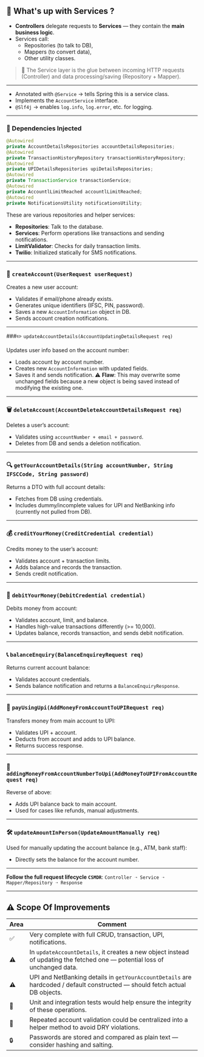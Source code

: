 ## 🤔 What's up with Services ?

* **Controllers** delegate requests to **Services** — they contain the **main business logic**.
* Services call:
  * Repositories (to talk to DB),
  * Mappers (to convert data),
  * Other utility classes.
> 📌 The Service layer is the glue between incoming HTTP requests (Controller) and data processing/saving (Repository + Mapper).
---
* Annotated with `@Service` → tells Spring this is a service class.
* Implements the `AccountService` interface.
* `@Slf4j` → enables `log.info`, `log.error`, etc. for logging.

---

### 🔗 Dependencies Injected

```java
@Autowired
private AccountDetailsRepositories accountDetailsRepositories;
@Autowired
private TransactionHistoryRepository transactionHistoryRepository;
@Autowired
private UPIDetailsRepositories upiDetailsRepositories;
@Autowired
private TransactionService transactionService;
@Autowired
private AccountlLimitReached accountlLimitReached;
@Autowired
private NotificationsUtility notificationsUtility;
```

These are various repositories and helper services:

* **Repositories**: Talk to the database.
* **Services**: Perform operations like transactions and sending notifications.
* **LimitValidator**: Checks for daily transaction limits.
* **Twilio**: Initialized statically for SMS notifications.

---

### 🔧 `createAccount(UserRequest userRequest)`

Creates a new user account:

* Validates if email/phone already exists.
* Generates unique identifiers (IFSC, PIN, password).
* Saves a new `AccountInformation` object in DB.
* Sends account creation notifications.

---

###✏️ `updateAccountDetails(AccountUpdatingDetailsRequest req)`

Updates user info based on the account number:

* Loads account by account number.
* Creates new `AccountInformation` with updated fields.
* Saves it and sends notification.
  ⚠️ **Flaw**: This may overwrite some unchanged fields because a new object is being saved instead of modifying the existing one.

---

### 🗑️ `deleteAccount(AccountDeleteAccountDetailsRequest req)`

Deletes a user’s account:

* Validates using `accountNumber + email + password`.
* Deletes from DB and sends a deletion notification.

---

### 🔍 `getYourAccountDetails(String accountNumber, String IFSCCode, String password)`

Returns a DTO with full account details:

* Fetches from DB using credentials.
* Includes dummy/incomplete values for UPI and NetBanking info (currently not pulled from DB).

---

### 💰 `creditYourMoney(CreditCredential credential)`

Credits money to the user’s account:

* Validates account + transaction limits.
* Adds balance and records the transaction.
* Sends credit notification.

---

### 💸 `debitYourMoney(DebitCredential credential)`

Debits money from account:

* Validates account, limit, and balance.
* Handles high-value transactions differently (>= 10,000).
* Updates balance, records transaction, and sends debit notification.

---

### 📞 `balanceEnquiry(BalanceEnquireyRequest req)`

Returns current account balance:

* Validates account credentials.
* Sends balance notification and returns a `BalanceEnquiryResponse`.

---

### 🔁 `payUsingUpi(AddMoneyFromAccountToUPIRequest req)`

Transfers money from main account to UPI:

* Validates UPI + account.
* Deducts from account and adds to UPI balance.
* Returns success response.

---

### 🔁 `addingMoneyFromAccountNumberToUpi(AddMoneyToUPIFromAccountRequest req)`

Reverse of above:

* Adds UPI balance back to main account.
* Used for cases like refunds, manual adjustments.

---

### 🛠️ `updateAmountInPerson(UpdateAmountManually req)`

Used for manually updating the account balance (e.g., ATM, bank staff):

* Directly sets the balance for the account number.

---
**Follow the full request lifecycle `CSMDR`**:
`Controller ➝ Service ➝ Mapper/Repository ➝ Response`   






































---
## ⚠️ Scope Of Improvements

| Area | Comment                                                                                                                     |
| ---- | --------------------------------------------------------------------------------------------------------------------------- |
| ✅    | Very complete with full CRUD, transaction, UPI, notifications.                                                              |
| ⚠️   | In `updateAccountDetails`, it creates a new object instead of updating the fetched one — potential loss of unchanged data.  |
| ⚠️   | UPI and NetBanking details in `getYourAccountDetails` are hardcoded / default constructed — should fetch actual DB objects. |
| 🧪   | Unit and integration tests would help ensure the integrity of these operations.                                             |
| 🔐   | Repeated account validation could be centralized into a helper method to avoid DRY violations.                              |
| 🔒   | Passwords are stored and compared as plain text — consider hashing and salting.                                             |


